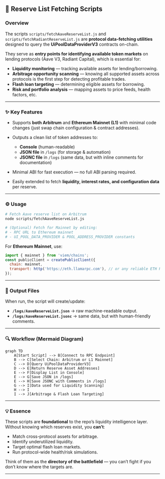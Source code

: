 ## 📜 Reserve List Fetching Scripts

### Overview

The scripts `scripts/fetchAaveReserveList.js` and `scripts/fetchRadiantReserveList.js` are **protocol data-fetching utilities** designed to query the **UiPoolDataProviderV3** contracts on-chain.

They serve as **entry points for identifying available token markets** on lending protocols (Aave V3, Radiant Capital), which is essential for:

* **Liquidity monitoring** — tracking available assets for lending/borrowing.
* **Arbitrage opportunity scanning** — knowing all supported assets across protocols is the first step for detecting profitable trades.
* **Flash loan targeting** — determining eligible assets for borrowing.
* **Risk and portfolio analysis** — mapping assets to price feeds, health factors, etc.

---

### ✨ Key Features

* Supports **both Arbitrum** and **Ethereum Mainnet (L1)** with minimal code changes (just swap chain configuration & contract addresses).
* Outputs a clean list of token addresses to:

  * **Console** (human-readable)
  * **JSON file** in `/logs` (for storage & automation)
  * **JSONC file** in `/logs` (same data, but with inline comments for documentation)
* Minimal ABI for fast execution — no full ABI parsing required.
* Easily extended to fetch **liquidity, interest rates, and configuration data** per reserve.

---

### ⚙️ Usage

```bash
# Fetch Aave reserve list on Arbitrum
node scripts/fetchAaveReserveList.js

# (Optional) Fetch for Mainnet by editing:
# - RPC URL to Ethereum mainnet
# - UI_POOL_DATA_PROVIDER & POOL_ADDRESS_PROVIDER constants
```

For **Ethereum Mainnet**, use:

```js
import { mainnet } from 'viem/chains';
const publicClient = createPublicClient({
  chain: mainnet,
  transport: http('https://eth.llamarpc.com'), // or any reliable ETH RPC
});
```

---

### 📂 Output Files

When run, the script will create/update:

* **`/logs/AaveReserveList.json`** → raw machine-readable output.
* **`/logs/AaveReserveList.jsonc`** → same data, but with human-friendly comments.

---

### 🔍 Workflow (Mermaid Diagram)

```mermaid
graph TD
    A[Start Script] --> B[Connect to RPC Endpoint]
    B --> C[Select Chain: Arbitrum or L1 Mainnet]
    C --> D[Query UiPoolDataProviderV3]
    D --> E[Return Reserve Asset Addresses]
    E --> F[Display List in Console]
    E --> G[Save JSON in /logs]
    E --> H[Save JSONC with Comments in /logs]
    G --> I[Data used for Liquidity Scanning]
    H --> I
    I --> J[Arbitrage & Flash Loan Targeting]
```

---

### 💡 Essence

These scripts are **foundational** to the repo’s liquidity intelligence layer.
Without knowing which reserves exist, you **can’t**:

* Match cross-protocol assets for arbitrage.
* Identify underutilized liquidity.
* Target optimal flash loan markets.
* Run protocol-wide health/risk simulations.

Think of them as the **directory of the battlefield** — you can’t fight if you don’t know where the targets are.

---
